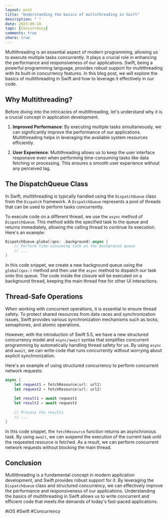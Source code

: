 ```yaml
---
layout: post
title: "Understanding the basics of multithreading in Swift"
description: " "
date: 2023-09-18
tags: [Concurrency]
comments: true
share: true
---
```


Multithreading is an essential aspect of modern programming, allowing us to execute multiple tasks concurrently. It plays a crucial role in enhancing the performance and responsiveness of our applications. Swift, being a powerful programming language, provides robust support for multithreading with its built-in concurrency features. In this blog post, we will explore the basics of multithreading in Swift and how to leverage it effectively in our code.

## Why Multithreading?

Before diving into the intricacies of multithreading, let's understand why it is a crucial concept in application development. 

1. **Improved Performance**: By executing multiple tasks simultaneously, we can significantly improve the performance of our applications. Multithreading helps in leveraging the available system resources efficiently.

2. **User Experience**: Multithreading allows us to keep the user interface responsive even when performing time-consuming tasks like data fetching or processing. This ensures a smooth user experience without any perceived lag.

## The DispatchQueue Class

In Swift, multithreading is typically handled using the `DispatchQueue` class from the `Dispatch` framework. A `DispatchQueue` represents a pool of threads that can be used to perform tasks concurrently.

To execute code on a different thread, we use the `async` method of `DispatchQueue`. This method adds the specified task to the queue and returns immediately, allowing the calling thread to continue its execution. Here's an example:

```swift
DispatchQueue.global(qos: .background).async {
    // Perform time-consuming task on the background queue
    // ...
}
```

In this code snippet, we create a new background queue using the `global(qos:)` method and then use the `async` method to dispatch our task onto this queue. The code inside the closure will be executed on a background thread, keeping the main thread free for other UI interactions.

## Thread-Safe Operations

When working with concurrent operations, it is essential to ensure thread safety. To protect shared resources from data races and synchronization issues, Swift provides various synchronization mechanisms such as locks, semaphores, and atomic operations.

However, with the introduction of Swift 5.5, we have a new structured concurrency model and `async/await` syntax that simplifies concurrent programming by automatically handling thread safety for us. By using `async` and `await`, we can write code that runs concurrently without worrying about explicit synchronization.

Here's an example of using structured concurrency to perform concurrent network requests:

```swift
async {
    let request1 = fetchResource(url: url1)
    let request2 = fetchResource(url: url2)
    
    let result1 = await request1
    let result2 = await request2
    
    // Process the results
    // ...
}
```

In this code snippet, the `fetchResource` function returns an asynchronous task. By using `await`, we can suspend the execution of the current task until the requested resource is fetched. As a result, we can perform concurrent network requests without blocking the main thread.

## Conclusion

Multithreading is a fundamental concept in modern application development, and Swift provides robust support for it. By leveraging the `DispatchQueue` class and structured concurrency, we can effectively improve the performance and responsiveness of our applications. Understanding the basics of multithreading in Swift allows us to write concurrent and efficient code that meets the demands of today's fast-paced applications.

#iOS #Swift #Concurrency